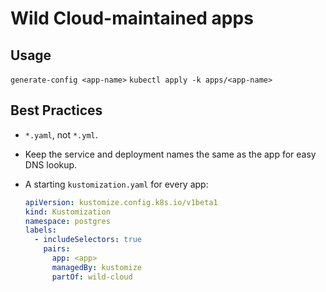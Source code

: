 # Wild Cloud-maintained apps

## Usage

`generate-config <app-name>`
`kubectl apply -k apps/<app-name>`

## Best Practices

- `*.yaml`, not `*.yml`.
- Keep the service and deployment names the same as the app for easy DNS lookup.
- A starting `kustomization.yaml` for every app:

  ```yaml
  apiVersion: kustomize.config.k8s.io/v1beta1
  kind: Kustomization
  namespace: postgres
  labels:
    - includeSelectors: true
      pairs:
        app: <app>
        managedBy: kustomize
        partOf: wild-cloud
  ```
